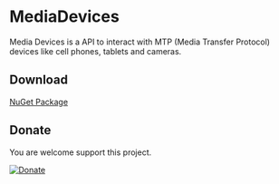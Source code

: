 # MediaDevices

Media Devices is a API to interact with MTP (Media Transfer Protocol) devices like cell phones, tablets and cameras.

## Download

[NuGet Package](https://www.nuget.org/packages/MediaDevices/)

## Donate

You are welcome support this project. 

[![Donate](https://www.paypalobjects.com/en_US/i/btn/btn_donate_LG.gif)](https://www.paypal.me/GBassman)
